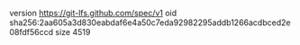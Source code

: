 version https://git-lfs.github.com/spec/v1
oid sha256:2aa605a3d830eabdaf6e4a50c7eda92982295addb1266acdbced2e08fdf56ccd
size 4519
